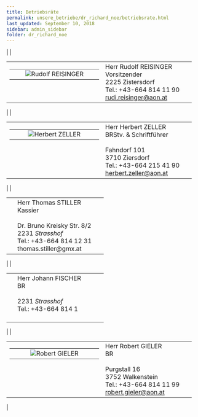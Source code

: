 ```yaml
---
title: Betriebsräte
permalink: unsere_betriebe/dr_richard_noe/betriebsrate.html
last_updated: September 10, 2018
sidebar: admin_sidebar
folder: dr_richard_noe
---
```


| <!--base32-c9gq6t9k68pk8cb8e0t74xhrcdq38w3qehnpcd1gf0t30x38dmv78u1p6tj32whpdnt6ptb475pp6t37dcr78ctn6wupgdhpcgwpudk3exnp6t326hhq4wkb69hkjuhm60pp4rbkcmtk4-base32--> |

<table cellpadding="0" cellspacing="0" border="0" summary=""><tbody><tr><td valign="top" class="lauftext"><table cellpadding="0" cellspacing="0" border="0" summary=""><tbody><tr><td width="217" class="kontaktimage" align="center" valign="middle"><img alt="Rudolf REISINGER" border="0" src="https://br-richard.github.io/images/dr_richard_noe/Reisinger.jpg" /></td></tr></tbody></table></td><td valign="top" class="lauftext" width="217"><span class="kontaktname">Herr Rudolf REISINGER </span><br /><span class="kontaktfunktion">Vorsitzender</span><br />2225 Zistersdorf<br />Tel.: +43-664 814 11 90<br /><a class="kontaktemail" href="mailto:rudi.reisinger@aon.at">rudi.reisinger@aon.at</a></td></tr></tbody></table><!--base32-c9gq6t9k68pk8c9t6dpp6cb56rr74utmcmwpwdtge8tkgt9te4v7ex9k69j78c1m60pp4rbkcmtk4-base32-->

| | <!--base32-c9gq6t9k68pk8cb8e0t74xhrcdq38w3qehnpcd1gf0t30rvme1hkgxbb71t64d336nnk6rb575m3crvqddhp8u3d6tpqecv7cgwpervdegtp6rv8d9hkgxtkcdt6pd1m60pp4rbkcmtk4-base32-->

<table cellpadding="0" cellspacing="0" border="0" summary=""><tbody><tr><td valign="top" class="lauftext"><table cellpadding="0" cellspacing="0" border="0" summary=""><tbody><tr><td width="217" class="kontaktimage" align="center" valign="middle"><img alt="Herbert ZELLER" border="0" src="https://br-richard.github.io/images/dr_richard_noe/Zeller.2.jpeg" /></td></tr></tbody></table></td><td valign="top" class="lauftext" width="217"><span class="kontaktname">Herr Herbert ZELLER </span><br /><span class="kontaktfunktion">BRStv. &amp; Schriftf&uuml;hrer</span><br /><br />Fahndorf 101<br />3710 Ziersdorf<br />Tel.: +43-664 215 41 90<br /><a class="kontaktemail" href="mailto:herbert.zeller@aon.at">herbert.zeller@aon.at</a></td></tr></tbody></table><!--base32-c9gq6t9k68pk8c9t6dpp6cb56rr74utjchm74dk7e9npat9tdcv30xhk61hq8c1m60pp4rbkcmtk4-base32-->

| | <!--base32-c9gq6t9k68pk8cb8e0t74xhrcdq38w3qehnpcd1gf0t30t1te8v66xkg69u6guhpe9t36ck4dct66u3ae1gp6eba6wr74ctpehh3adtnd9r62t9tcwv66whk6thkjv9m60pp4rbkcmtk4-base32-->

<table cellpadding="0" cellspacing="0" border="0" summary=""><tbody><tr><td valign="top" class="lauftext">&nbsp;</td><td valign="top" class="lauftext" width="217"><span class="kontaktname">Herr Thomas STILLER&nbsp;</span><br /><span class="kontaktfunktion">Kassier</span><br /><br />Dr. Bruno Kreisky Str. 8/2<br />2231 <em>Strasshof</em><br />Tel.: +43-664 814 12 31<br />thomas.stiller@gmx.at</td></tr></tbody></table><!--base32-c9gq6t9k68pk8c9t6dpp6cb56rr74utjchu6edk7exnk8rtte4v3gx1k71hkjuhm61kk0bb2c5tpactj-base32-->

| | <!--base32-c9gq6t9k68pk8cb8e0t74xhrcdq38w3qehnpcd1gf0t30rtk68vk0whkd9u64chq65kppukm75rkec3q6tgp8x3a6tw6gcv5cgwq8rv4d0tpewkmd9hpgu3bd9t7cc9m60pp4rbkcmtk4-base32-->

<table cellpadding="0" cellspacing="0" border="0" summary=""><tbody><tr><td valign="top" class="lauftext">&nbsp;</td><td valign="top" class="lauftext" width="217"><span class="kontaktname">Herr Johann FISCHER </span><br /><span class="kontaktfunktion">BR</span><br /><br />2231 <em>Strasshof</em><br />Tel.: +43-664 814 1<br />&nbsp;</td></tr></tbody></table><!--base32-c9gq6t9k68pk8c9t6dpp6cb56rr74utjchu70dkde8tk0rvmd8v30x9k6tj32w1m61kk0bb2c5tpactj-base32-->

| | <!--base32-c9gq6t9k68pk8cb8e0t74xhrcdq38w3qehnpcd1gf0t30wkme5hpgutkcnj36ctq6hv36e33ehq3ccbaddkp6eb86rwpgw33e9nkadhrehr38wk26cv68utkd9hppd9m60pp4rbkcmtk4-base32-->

<table cellpadding="0" cellspacing="0" border="0" summary=""><tbody><tr><td valign="top" class="lauftext"><table cellpadding="0" cellspacing="0" border="0" summary=""><tbody><tr><td width="217" class="kontaktimage" align="center" valign="middle"><img alt="Robert GIELER" border="0" src="https://br-richard.github.io/images/dr_richard_noe/gieler.jpg" /></td></tr></tbody></table></td><td valign="top" class="lauftext" width="217"><span class="kontaktname">Herr Robert GIELER </span><br /><span class="kontaktfunktion">BR</span><br /><br />Purgstall 16<br />3752 Walkenstein<br />Tel.: +43-664 814 11 99<br /><a class="kontaktemail" href="mailto:robert.gieler@aon.at">robert.gieler@aon.at</a></td></tr></tbody></table><!--base32-c9gq6t9k68pk8c9t6dpp6cb56rr74utjchm6mdhgexnpmt9hdcvk0x1kc5j6gwhm61kk0bb2c5tpactj-base32-->

|